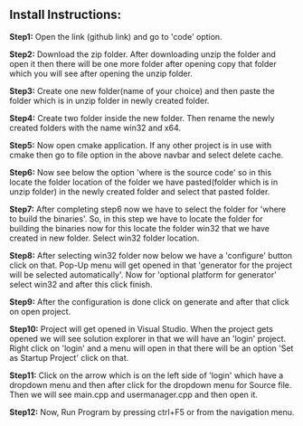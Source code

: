 ## Install Instructions:

__Step1:__ Open the link (github link) and go to 'code' option.

__Step2:__ Download the zip folder. After downloading unzip the folder and open it then there will be one more folder after opening copy that folder which you will see after opening the unzip folder.

__Step3:__ Create one new folder(name of your choice) and then paste the folder which is in unzip folder in newly created folder.

__Step4:__ Create two folder inside the new folder. Then rename the newly created folders with the name win32 and x64.

__Step5:__ Now open cmake application. If any other project is in use with cmake then go to file option in the above navbar and select delete cache.

__Step6:__ Now see below the option 'where is the source code' so in this locate the folder location of the folder we have pasted(folder which is in unzip folder) in the newly created folder and select that pasted folder.

__Step7:__ After completing step6 now we have to select the folder for 'where to build the binaries'. So, in this step we have to locate the folder for building the binaries now for this locate the folder win32 that we have created in new folder. Select win32 folder location.

__Step8:__ After selecting win32 folder now below we have a 'configure' button click on that. Pop-Up menu will get opened in that 'generator for the project will be selected automatically'. Now for 'optional platform for generator' select win32 and after this click finish.

__Step9:__ After the configuration is done click on generate and after that click on open project.

__Step10:__ Project will get opened in Visual Studio. When the project gets opened we will see solution explorer in that we will have an 'login' project. Right click on 'login' and a menu will open in that there will be an option 'Set as Startup Project' click on that.

__Step11:__ Click on the arrow which is on the left side of 'login' which have a dropdown menu and then after click for the dropdown menu for Source file. Then we will see main.cpp and usermanager.cpp and then open it.

__Step12:__ Now, Run Program by pressing ctrl+F5 or from the navigation menu.
